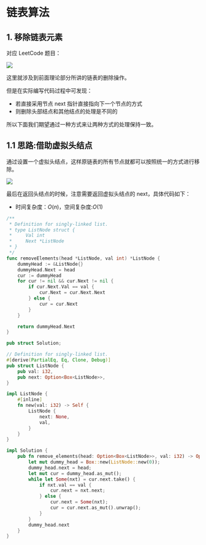 # 链表算法

## 1. 移除链表元素

对应 LeetCode 题目：

![](https://img.zhengyua.cn/blog/202402071513660.png)

这里就涉及到前面理论部分所讲的链表的删除操作。

但是在实际编写代码过程中可发现：

- 若直接采用节点 next 指针直接指向下一个节点的方式
- 则删除头部结点和其他结点的处理是不同的

所以下面我们期望通过一种方式来让两种方式的处理保持一致。

## 1.1 思路:借助虚拟头结点

通过设置一个虚拟头结点，这样原链表的所有节点就都可以按照统一的方式进行移除。

![](https://img.zhengyua.cn/blog/202402071519141.png)

最后在返回头结点的时候，注意需要返回虚拟头结点的 next，具体代码如下：

- 时间复杂度：$O(n)$，空间复杂度:$O(1)$

```go
/**
 * Definition for singly-linked list.
 * type ListNode struct {
 *     Val int
 *     Next *ListNode
 * }
 */
func removeElements(head *ListNode, val int) *ListNode {
	dummyHead := &ListNode{}
	dummyHead.Next = head
	cur := dummyHead
	for cur != nil && cur.Next != nil {
		if cur.Next.Val == val {
			cur.Next = cur.Next.Next
		} else {
			cur = cur.Next
		}
	}

	return dummyHead.Next
}
```

```rust
pub struct Solution;

// Definition for singly-linked list.
#[derive(PartialEq, Eq, Clone, Debug)]
pub struct ListNode {
    pub val: i32,
    pub next: Option<Box<ListNode>>,
}

impl ListNode {
    #[inline]
    fn new(val: i32) -> Self {
        ListNode {
            next: None,
            val,
        }
    }
}

impl Solution {
    pub fn remove_elements(head: Option<Box<ListNode>>, val: i32) -> Option<Box<ListNode>> {
        let mut dummy_head = Box::new(ListNode::new(0));
        dummy_head.next = head;
        let mut cur = dummy_head.as_mut();
        while let Some(nxt) = cur.next.take() {
            if nxt.val == val {
                cur.next = nxt.next;
            } else {
                cur.next = Some(nxt);
                cur = cur.next.as_mut().unwrap();
            }
        }
        dummy_head.next
    }
}
```


